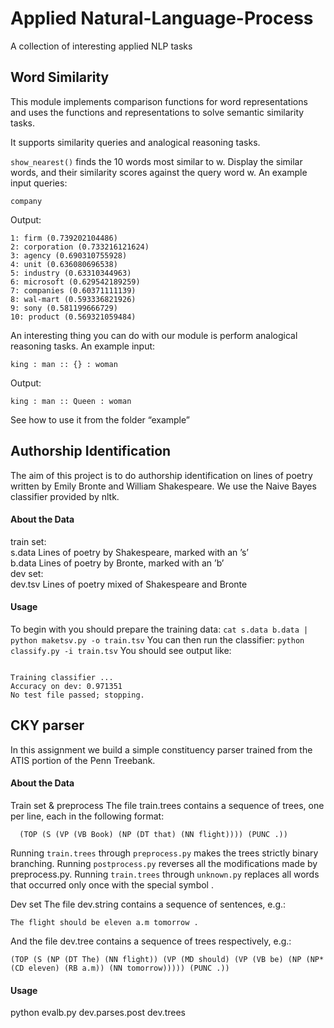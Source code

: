 # Applied Natural-Language-Process

A collection of interesting applied NLP tasks  

## Word Similarity

This module implements comparison functions for word representations and uses the functions and representations to solve semantic similarity tasks.  

It supports similarity queries and analogical reasoning tasks.  

`show_nearest()` finds the 10 words most similar to w. Display the similar words, and their similarity scores against the query word w. An example input queries:  
```
company
```
Output: 
```
1: firm (0.739202104486)
2: corporation (0.733216121624)
3: agency (0.690310755928)
4: unit (0.636080696538)
5: industry (0.63310344963)
6: microsoft (0.629542189259)
7: companies (0.60371111139)
8: wal-mart (0.593336821926)
9: sony (0.581199666729)
10: product (0.569321059484)
```

An interesting thing you can do with our module is perform analogical reasoning tasks. An example input:
```
king : man :: {} : woman
```

Output:
```
king : man :: Queen : woman
```

See how to use it from the folder “example”


## Authorship Identification
The aim of this project is to do authorship identification on lines of poetry written by Emily Bronte and William Shakespeare. We use the Naive Bayes classifier provided by nltk.  

#### About the Data
train set:  
	s.data Lines of poetry by Shakespeare, marked with an ’s’   
 	b.data Lines of poetry by Bronte, marked with an ’b’  
dev set:   
	dev.tsv Lines of poetry mixed of Shakespeare and Bronte  


#### Usage
To begin with you should prepare the training data:
	```
   cat s.data b.data | python maketsv.py -o train.tsv
	```
You can then run the classifier:
	```
   python classify.py -i train.tsv
   	```
You should see output like:
```

Training classifier ...
Accuracy on dev: 0.971351
No test file passed; stopping.
```

## CKY parser
In this assignment we build a simple constituency parser trained from the ATIS portion of the Penn Treebank.

#### About the Data
Train set & preprocess
The file train.trees contains a sequence of trees, one per line, each in the following format:
```
  (TOP (S (VP (VB Book) (NP (DT that) (NN flight)))) (PUNC .))
```
Running `train.trees` through `preprocess.py` makes the trees strictly binary branching. 
Running `postprocess.py` reverses all the modifications made by preprocess.py.
Running `train.trees` through `unknown.py` replaces all words that occurred only once with the special symbol <unk>.

Dev set
The file dev.string contains a sequence of sentences, e.g.:
```
The flight should be eleven a.m tomorrow .
```
And the file dev.tree contains a sequence of trees respectively, e.g.:
```
(TOP (S (NP (DT The) (NN flight)) (VP (MD should) (VP (VB be) (NP (NP* (CD eleven) (RB a.m)) (NN tomorrow))))) (PUNC .))
```

#### Usage

python evalb.py dev.parses.post dev.trees







